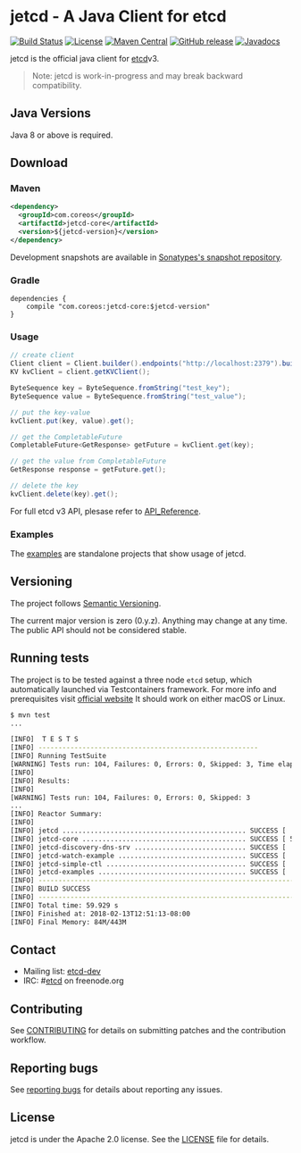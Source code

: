 # jetcd - A Java Client for etcd
[![Build Status](https://img.shields.io/travis/coreos/jetcd/master.svg?style=flat-square)](https://travis-ci.org/coreos/jetcd)
[![License](https://img.shields.io/badge/Licence-Apache%202.0-blue.svg?style=flat-square)](http://www.apache.org/licenses/LICENSE-2.0.html)
[![Maven Central](https://img.shields.io/maven-central/v/com.coreos/jetcd-core.svg?style=flat-square)](https://search.maven.org/#search%7Cga%7C1%7Ccoreos)
[![GitHub release](https://img.shields.io/github/release/coreos/jetcd.svg?style=flat-square)](https://github.com/coreos/jetcd/releases)
[![Javadocs](http://www.javadoc.io/badge/com.coreos/jetcd-core.svg)](http://www.javadoc.io/doc/com.coreos/jetcd-core)

jetcd is the official java client for [etcd](https://github.com/coreos/etcd)v3.

> Note: jetcd is work-in-progress and may break backward compatibility.

## Java Versions

Java 8 or above is required.

## Download

### Maven
```xml
<dependency>
  <groupId>com.coreos</groupId>
  <artifactId>jetcd-core</artifactId>
  <version>${jetcd-version}</version>
</dependency>
```

Development snapshots are available in [Sonatypes's snapshot repository](https://oss.sonatype.org/content/repositories/snapshots/com/coreos).

### Gradle

```
dependencies {
    compile "com.coreos:jetcd-core:$jetcd-version"
}
``` 

### Usage

```java
// create client
Client client = Client.builder().endpoints("http://localhost:2379").build();
KV kvClient = client.getKVClient();

ByteSequence key = ByteSequence.fromString("test_key");
ByteSequence value = ByteSequence.fromString("test_value");

// put the key-value
kvClient.put(key, value).get();

// get the CompletableFuture
CompletableFuture<GetResponse> getFuture = kvClient.get(key);

// get the value from CompletableFuture
GetResponse response = getFuture.get();

// delete the key
kvClient.delete(key).get();
```

For full etcd v3 API, plesase refer to [API_Reference](https://github.com/coreos/etcd/blob/master/Documentation/dev-guide/api_reference_v3.md).

### Examples

The [examples](https://github.com/coreos/jetcd/tree/master/jetcd-examples) are standalone projects that show usage of jetcd.

## Versioning

The project follows [Semantic Versioning](http://semver.org/).

The current major version is zero (0.y.z). Anything may change at any time. The public API should not be considered stable.

## Running tests

The project is to be tested against a three node `etcd` setup, which automatically launched via Testcontainers framework.
For more info and prerequisites visit [official website](https://www.testcontainers.org/)
It should work on either macOS or Linux.

```sh
$ mvn test
...

[INFO]  T E S T S
[INFO] -------------------------------------------------------
[INFO] Running TestSuite
[WARNING] Tests run: 104, Failures: 0, Errors: 0, Skipped: 3, Time elapsed: 31.308 s - in TestSuite
[INFO]
[INFO] Results:
[INFO]
[WARNING] Tests run: 104, Failures: 0, Errors: 0, Skipped: 3
...
[INFO] Reactor Summary:
[INFO]
[INFO] jetcd .............................................. SUCCESS [  0.010 s]
[INFO] jetcd-core ......................................... SUCCESS [ 55.480 s]
[INFO] jetcd-discovery-dns-srv ............................ SUCCESS [  3.225 s]
[INFO] jetcd-watch-example ................................ SUCCESS [  0.291 s]
[INFO] jetcd-simple-ctl ................................... SUCCESS [  0.028 s]
[INFO] jetcd-examples ..................................... SUCCESS [  0.000 s]
[INFO] ------------------------------------------------------------------------
[INFO] BUILD SUCCESS
[INFO] ------------------------------------------------------------------------
[INFO] Total time: 59.929 s
[INFO] Finished at: 2018-02-13T12:51:13-08:00
[INFO] Final Memory: 84M/443M
````

## Contact

* Mailing list: [etcd-dev](https://groups.google.com/forum/?hl=en#!forum/etcd-dev)
* IRC: #[etcd](irc://irc.freenode.org:6667/#etcd) on freenode.org

## Contributing

See [CONTRIBUTING](https://github.com/coreos/jetcd/blob/master/CONTRIBUTING.md) for details on submitting patches and the contribution workflow.

## Reporting bugs

See [reporting bugs](https://github.com/coreos/etcd/blob/master/Documentation/reporting_bugs.md) for details about reporting any issues.

## License

jetcd is under the Apache 2.0 license. See the [LICENSE](https://github.com/coreos/jetcd/blob/master/LICENSE) file for details.
